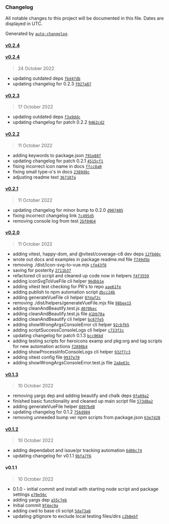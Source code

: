 ### Changelog

All notable changes to this project will be documented in this file. Dates are displayed in UTC.

Generated by [`auto-changelog`](https://github.com/CookPete/auto-changelog).

#### [v0.2.4](https://github.com/obewds/icon-svg-to-vue/compare/v0.2.4...v0.2.4)

#### [v0.2.4](https://github.com/obewds/icon-svg-to-vue/compare/v0.2.3...v0.2.4)

> 24 October 2022

- updating outdated deps [`fbd47db`](https://github.com/obewds/icon-svg-to-vue/commit/fbd47dbdbe92b7619388898a5396a05696beb3ff)
- updating changelog for 0.2.3 [`f027a87`](https://github.com/obewds/icon-svg-to-vue/commit/f027a874d1e2ebc30530beaa6984de10d12a3066)

#### [v0.2.3](https://github.com/obewds/icon-svg-to-vue/compare/v0.2.2...v0.2.3)

> 17 October 2022

- updating outdated deps [`f3a9ddc`](https://github.com/obewds/icon-svg-to-vue/commit/f3a9ddc0aa6d88c5b1497610682879cf4c8eaf09)
- updating changelog for patch 0.2.2 [`9462cd2`](https://github.com/obewds/icon-svg-to-vue/commit/9462cd24909b5bfec4de553167640e684bf52fd8)

#### [v0.2.2](https://github.com/obewds/icon-svg-to-vue/compare/v0.2.1...v0.2.2)

> 11 October 2022

- adding keywords to package.json [`791e88f`](https://github.com/obewds/icon-svg-to-vue/commit/791e88f18789eee379fc187e0cf2ed93de6b93a3)
- updating changelog for patch 0.2.1 [`4515cf1`](https://github.com/obewds/icon-svg-to-vue/commit/4515cf14c712bc58db0026ff7ac14abfcbcbeffa)
- fising incorrect icon name in docs [`ffcc8a0`](https://github.com/obewds/icon-svg-to-vue/commit/ffcc8a0e3c548558bf20c20756587911e2ed6461)
- fixing small type-o's in docs [`2389d8c`](https://github.com/obewds/icon-svg-to-vue/commit/2389d8c1b43d840f250d09544597014bc28605f6)
- adjusting readme text [`367187a`](https://github.com/obewds/icon-svg-to-vue/commit/367187a75ae4ad33a399514d8683b7f6c4728bd0)

#### [v0.2.1](https://github.com/obewds/icon-svg-to-vue/compare/v0.2.0...v0.2.1)

> 11 October 2022

- updating changelog for minor bump to 0.2.0 [`d907405`](https://github.com/obewds/icon-svg-to-vue/commit/d907405bbf7deba61ff4d1885201233bcaeaeea9)
- fixing incorrect changelog link [`7c495d5`](https://github.com/obewds/icon-svg-to-vue/commit/7c495d51375609e4273964025208803601cdaff1)
- removing console log from test [`2bf04b4`](https://github.com/obewds/icon-svg-to-vue/commit/2bf04b483a2cacb2e77605eafe0a4ed80ec6052c)

#### [v0.2.0](https://github.com/obewds/icon-svg-to-vue/compare/v0.1.3...v0.2.0)

> 11 October 2022

- adding vitest, happy-dom, and @vitest/coverage-c8 dev deps [`12fb60c`](https://github.com/obewds/icon-svg-to-vue/commit/12fb60cf4e8e89d4ecc0d6a892ba959b9aced89e)
- wrote out docs and examples in package readme.md file [`f749d5b`](https://github.com/obewds/icon-svg-to-vue/commit/f749d5b7395126b67abc06067a3f4474ff3cee46)
- removing ./dist/icon-svg-to-vue.mjs [`cfe43f8`](https://github.com/obewds/icon-svg-to-vue/commit/cfe43f880df768f104ea6508b10c5190e755356c)
- saving for posterity [`2711b37`](https://github.com/obewds/icon-svg-to-vue/commit/2711b379ed1de1b337abdd7a75a6bdc13a21fd5e)
- refactored cli script and cleaned up code now in helpers [`f4f3559`](https://github.com/obewds/icon-svg-to-vue/commit/f4f355937bac6bc46aa59526d7ea0f1952a0bab9)
- adding iconSvgToVueFile cli helper [`96dbb1e`](https://github.com/obewds/icon-svg-to-vue/commit/96dbb1e5a4c68f33a2ed9beb29a6f274125a0f22)
- adding vitest test checking for PR's to repo [`aae61fe`](https://github.com/obewds/icon-svg-to-vue/commit/aae61fe6293d032f2121f4eeb0c7d4559721940e)
- adding publish to npm automation script [`dbcc24b`](https://github.com/obewds/icon-svg-to-vue/commit/dbcc24bf6918259800b6b1cda2b7b88a60af1efd)
- adding generateVueFile cli helper [`07daf2c`](https://github.com/obewds/icon-svg-to-vue/commit/07daf2ca9ed641596fcc17c76c1a8f2b404b5ab5)
- removing ./dist/helpers/generateVueFile.mjs file [`98bee15`](https://github.com/obewds/icon-svg-to-vue/commit/98bee150429b5ced0c4d40d32a8e36ee7792d0ab)
- adding cleanAndBeautify.test.js [`d070bec`](https://github.com/obewds/icon-svg-to-vue/commit/d070becfffab5ee16341022abbd42a6fb972c732)
- adding cleanAndBeautify.test.js file [`41bb70a`](https://github.com/obewds/icon-svg-to-vue/commit/41bb70a8565956a36fcab6c1f6c4ed176f562dbf)
- adding cleanAndBeautify cli helper [`bc67fe5`](https://github.com/obewds/icon-svg-to-vue/commit/bc67fe5b4622fdfe4069be371dcdccfbe2b03ad1)
- adding showWrongArgsConsoleError cli helper [`92cbfb5`](https://github.com/obewds/icon-svg-to-vue/commit/92cbfb5ba6106d6d2224538f062e1c3cd3c3a3c0)
- adding scriptSuccessConsoleLogs cli helper [`c723f2c`](https://github.com/obewds/icon-svg-to-vue/commit/c723f2c13ede51fe84b4850c812b99ab963c3824)
- updating changelog for patch 0.1.3 [`bcc06bd`](https://github.com/obewds/icon-svg-to-vue/commit/bcc06bd49a5c481cfe5e9fad8a3a3f5d1539673a)
- adding testing scripts for heroicons examp and pkg:org and tag scripts for new automation actions [`f2898b4`](https://github.com/obewds/icon-svg-to-vue/commit/f2898b418b54e65cc98f3e02eace1cb42738b62b)
- adding showProcessInfoConsoleLogs cli helper [`932f7c3`](https://github.com/obewds/icon-svg-to-vue/commit/932f7c30b14439c850c8211e5ac987c9d7b837d9)
- adding vitest config file [`9937e70`](https://github.com/obewds/icon-svg-to-vue/commit/9937e700078e41ce382dc9b2b64b1468d6ead8f6)
- adding showWrongArgsConsoleError.test.js file [`2a8e63c`](https://github.com/obewds/icon-svg-to-vue/commit/2a8e63ce346a5d0ecf2cd29c7561961ce27b28a8)

#### [v0.1.3](https://github.com/obewds/icon-svg-to-vue/compare/v0.1.2...v0.1.3)

> 10 October 2022

- removing yargs dep and adding beautify and chalk deps [`9fa09a2`](https://github.com/obewds/icon-svg-to-vue/commit/9fa09a2eb3e4e5ae2ce998546c64106490e51e6a)
- finished basic functionality and cleaned up main script file [`573d0a2`](https://github.com/obewds/icon-svg-to-vue/commit/573d0a29c50f08801b539662ce88532dcdbedae5)
- adding generateVueFile helper [`8897bd0`](https://github.com/obewds/icon-svg-to-vue/commit/8897bd01cb2b4564a106a7e364ff04a7186d0400)
- updating changelog for 0.1.2 [`756d904`](https://github.com/obewds/icon-svg-to-vue/commit/756d90480647caa181b3ff384ca2e1446efe695f)
- removing unneeded bump ver npm scripts from package.json [`63e7d28`](https://github.com/obewds/icon-svg-to-vue/commit/63e7d285ac44809019931d8c7ff8bf3e27b088e8)

#### [v0.1.2](https://github.com/obewds/icon-svg-to-vue/compare/v0.1.1...v0.1.2)

> 10 October 2022

- adding dependabot and issue/pr tracking automation [`6d06c74`](https://github.com/obewds/icon-svg-to-vue/commit/6d06c7496c1008273a149b7b5a1324169a846df7)
- updating changelog for v0.1.1 [`9bfa7f6`](https://github.com/obewds/icon-svg-to-vue/commit/9bfa7f6424843b718be536ceb00de19844f53563)

#### v0.1.1

> 10 October 2022

- 0.1.0 - initial commit and install with starting node script and package settings [`e70e56c`](https://github.com/obewds/icon-svg-to-vue/commit/e70e56c6815461bc4a6daa9192089518d9f76781)
- adding yargs dep [`a55c7eb`](https://github.com/obewds/icon-svg-to-vue/commit/a55c7ebcd48a0060c178f433eeaf470cfdb68011)
- Initial commit [`9f4ec9a`](https://github.com/obewds/icon-svg-to-vue/commit/9f4ec9a54c304bb7f74bb54f72255100b0240c78)
- adding cwd to base cli script [`5da73a6`](https://github.com/obewds/icon-svg-to-vue/commit/5da73a67322fd73eda2fbbb0b80dd952b201d102)
- updating gitignore to exclude local testing files/dirs [`c2b8ebf`](https://github.com/obewds/icon-svg-to-vue/commit/c2b8ebfac72dcae356ec9ada1667e6299aa2210a)
